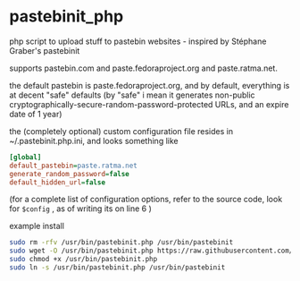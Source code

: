 # pastebinit_php
php script to upload stuff to pastebin websites - inspired by Stéphane Graber's pastebinit

supports pastebin.com and paste.fedoraproject.org and paste.ratma.net.

the default pastebin is paste.fedoraproject.org, and by default, everything is at decent "safe" defaults 
(by "safe" i mean it generates non-public cryptographically-secure-random-password-protected URLs, and an expire date of 1 year)

the (completely optional) custom configuration file resides in ~/.pastebinit.php.ini, and looks something like

```ini
[global]
default_pastebin=paste.ratma.net
generate_random_password=false
default_hidden_url=false
```
(for a complete list of configuration options, refer to the source code, look for `$config` , as of writing its on line 6 )


example install

```bash
sudo rm -rfv /usr/bin/pastebinit.php /usr/bin/pastebinit
sudo wget -O /usr/bin/pastebinit.php https://raw.githubusercontent.com/divinity76/pastebinit_php/master/pastebinit.php
sudo chmod +x /usr/bin/pastebinit.php
sudo ln -s /usr/bin/pastebinit.php /usr/bin/pastebinit

```
